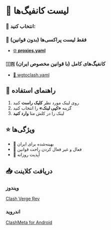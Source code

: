 # 📂 لیست کانفیگ‌ها
### 🚦 انتخاب کنید:

### 📄 فقط لیست پراکسی‌ها (بدون قوانین)
- [🌐 **proxies.yaml**](https://raw.githubusercontent.com/10ium/wg-to-clash/main/generated/proxies.yaml)

### 🇮🇷 کانفیگ‌های کامل (با قوانین مخصوص ایران)
- [🚀 wgtoclash.yaml](https://raw.githubusercontent.com/10ium/wg-to-clash/main/generated/wgtoclash.yaml)

## 📖 راهنمای استفاده
1. روی لینک مورد نظر **کلیک راست** کنید
2. گزینه **«کپی لینک»** را انتخاب کنید
3. لینک را در کلش متا **وارد کنید**

## ⭐ ویژگی‌ها
- 🚀 بهینه‌شده برای ایران
- 🔄 فعال و غیر فعال کردن راحت قوانین
- 📆 آپدیت روزانه

## 📥 دریافت کلاینت
### ویندوز
[Clash Verge Rev](https://github.com/clash-verge-rev/clash-verge-rev/releases)

### اندروید
[ClashMeta for Android](https://github.com/MetaCubeX/ClashMetaForAndroid/releases)
